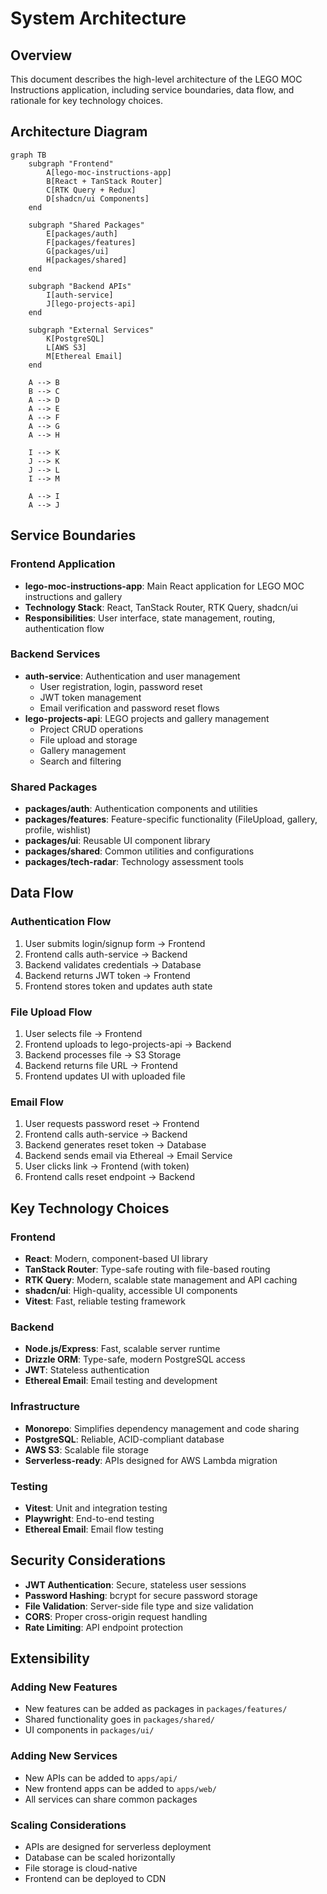 # System Architecture

## Overview

This document describes the high-level architecture of the LEGO MOC Instructions application, including service boundaries, data flow, and rationale for key technology choices.

## Architecture Diagram

```mermaid
graph TB
    subgraph "Frontend"
        A[lego-moc-instructions-app]
        B[React + TanStack Router]
        C[RTK Query + Redux]
        D[shadcn/ui Components]
    end
    
    subgraph "Shared Packages"
        E[packages/auth]
        F[packages/features]
        G[packages/ui]
        H[packages/shared]
    end
    
    subgraph "Backend APIs"
        I[auth-service]
        J[lego-projects-api]
    end
    
    subgraph "External Services"
        K[PostgreSQL]
        L[AWS S3]
        M[Ethereal Email]
    end
    
    A --> B
    B --> C
    A --> D
    A --> E
    A --> F
    A --> G
    A --> H
    
    I --> K
    J --> K
    J --> L
    I --> M
    
    A --> I
    A --> J
```

## Service Boundaries

### **Frontend Application**
- **lego-moc-instructions-app**: Main React application for LEGO MOC instructions and gallery
- **Technology Stack**: React, TanStack Router, RTK Query, shadcn/ui
- **Responsibilities**: User interface, state management, routing, authentication flow

### **Backend Services**
- **auth-service**: Authentication and user management
  - User registration, login, password reset
  - JWT token management
  - Email verification and password reset flows
- **lego-projects-api**: LEGO projects and gallery management
  - Project CRUD operations
  - File upload and storage
  - Gallery management
  - Search and filtering

### **Shared Packages**
- **packages/auth**: Authentication components and utilities
- **packages/features**: Feature-specific functionality (FileUpload, gallery, profile, wishlist)
- **packages/ui**: Reusable UI component library
- **packages/shared**: Common utilities and configurations
- **packages/tech-radar**: Technology assessment tools

## Data Flow

### **Authentication Flow**
1. User submits login/signup form → Frontend
2. Frontend calls auth-service → Backend
3. Backend validates credentials → Database
4. Backend returns JWT token → Frontend
5. Frontend stores token and updates auth state

### **File Upload Flow**
1. User selects file → Frontend
2. Frontend uploads to lego-projects-api → Backend
3. Backend processes file → S3 Storage
4. Backend returns file URL → Frontend
5. Frontend updates UI with uploaded file

### **Email Flow**
1. User requests password reset → Frontend
2. Frontend calls auth-service → Backend
3. Backend generates reset token → Database
4. Backend sends email via Ethereal → Email Service
5. User clicks link → Frontend (with token)
6. Frontend calls reset endpoint → Backend

## Key Technology Choices

### **Frontend**
- **React**: Modern, component-based UI library
- **TanStack Router**: Type-safe routing with file-based routing
- **RTK Query**: Modern, scalable state management and API caching
- **shadcn/ui**: High-quality, accessible UI components
- **Vitest**: Fast, reliable testing framework

### **Backend**
- **Node.js/Express**: Fast, scalable server runtime
- **Drizzle ORM**: Type-safe, modern PostgreSQL access
- **JWT**: Stateless authentication
- **Ethereal Email**: Email testing and development

### **Infrastructure**
- **Monorepo**: Simplifies dependency management and code sharing
- **PostgreSQL**: Reliable, ACID-compliant database
- **AWS S3**: Scalable file storage
- **Serverless-ready**: APIs designed for AWS Lambda migration

### **Testing**
- **Vitest**: Unit and integration testing
- **Playwright**: End-to-end testing
- **Ethereal Email**: Email flow testing

## Security Considerations

- **JWT Authentication**: Secure, stateless user sessions
- **Password Hashing**: bcrypt for secure password storage
- **File Validation**: Server-side file type and size validation
- **CORS**: Proper cross-origin request handling
- **Rate Limiting**: API endpoint protection

## Extensibility

### **Adding New Features**
- New features can be added as packages in `packages/features/`
- Shared functionality goes in `packages/shared/`
- UI components in `packages/ui/`

### **Adding New Services**
- New APIs can be added to `apps/api/`
- New frontend apps can be added to `apps/web/`
- All services can share common packages

### **Scaling Considerations**
- APIs are designed for serverless deployment
- Database can be scaled horizontally
- File storage is cloud-native
- Frontend can be deployed to CDN 